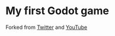 # My first Godot game

Forked from  [Twitter](https://twitter.com/NathanGDQuest) and [YouTube](https://www.youtube.com/c/gdquest/)
